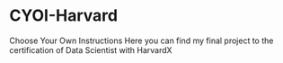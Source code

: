 # CYOI-Harvard
Choose Your Own Instructions
Here you can find my final project to the certification of Data Scientist with HarvardX 
